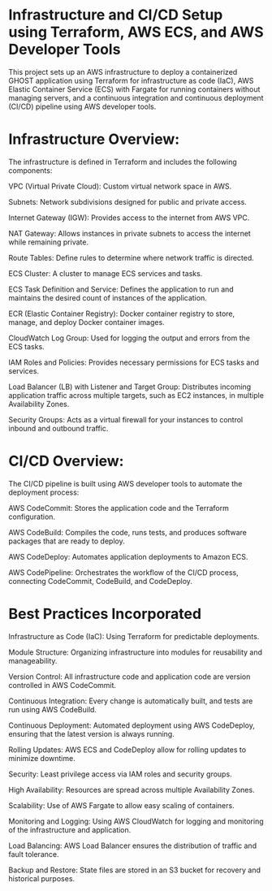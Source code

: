 # Infrastructure and CI/CD Setup using Terraform, AWS ECS, and AWS Developer Tools


This project sets up an AWS infrastructure to deploy a containerized GHOST application using Terraform for infrastructure as code (IaC), AWS Elastic Container Service (ECS) with Fargate for running containers without managing servers, and a continuous integration and continuous deployment (CI/CD) pipeline using AWS developer tools.

# Infrastructure Overview:
The infrastructure is defined in Terraform and includes the following components:

VPC (Virtual Private Cloud): Custom virtual network space in AWS.

Subnets: Network subdivisions designed for public and private access.

Internet Gateway (IGW): Provides access to the internet from AWS VPC.

NAT Gateway: Allows instances in private subnets to access the internet while remaining private.

Route Tables: Define rules to determine where network traffic is directed.

ECS Cluster: A cluster to manage ECS services and tasks.

ECS Task Definition and Service: Defines the application to run and maintains the desired count of instances of the application.

ECR (Elastic Container Registry): Docker container registry to store, manage, and deploy Docker container images.

CloudWatch Log Group: Used for logging the output and errors from the ECS tasks.

IAM Roles and Policies: Provides necessary permissions for ECS tasks and services.

Load Balancer (LB) with Listener and Target Group: Distributes incoming application traffic across multiple targets, such as EC2 instances, in multiple Availability Zones.

Security Groups: Acts as a virtual firewall for your instances to control inbound and outbound traffic.

# CI/CD Overview:
The CI/CD pipeline is built using AWS developer tools to automate the deployment process:

AWS CodeCommit: Stores the application code and the Terraform configuration.

AWS CodeBuild: Compiles the code, runs tests, and produces software packages that are ready to deploy.

AWS CodeDeploy: Automates application deployments to Amazon ECS.

AWS CodePipeline: Orchestrates the workflow of the CI/CD process, connecting CodeCommit, CodeBuild, and CodeDeploy.

# Best Practices Incorporated

Infrastructure as Code (IaC): Using Terraform for predictable deployments.

Module Structure: Organizing infrastructure into modules for reusability and manageability.

Version Control: All infrastructure code and application code are version controlled in AWS CodeCommit.

Continuous Integration: Every change is automatically built, and tests are run using AWS CodeBuild.

Continuous Deployment: Automated deployment using AWS CodeDeploy, ensuring that the latest version is always running.

Rolling Updates: AWS ECS and CodeDeploy allow for rolling updates to minimize downtime.

Security: Least privilege access via IAM roles and security groups.

High Availability: Resources are spread across multiple Availability Zones.

Scalability: Use of AWS Fargate to allow easy scaling of containers.

Monitoring and Logging: Using AWS CloudWatch for logging and monitoring of the infrastructure and application.

Load Balancing: AWS Load Balancer ensures the distribution of traffic and fault tolerance.

Backup and Restore: State files are stored in an S3 bucket for recovery and historical purposes.
